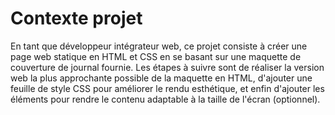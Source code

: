 # Contexte projet
En tant que développeur intégrateur web, ce projet consiste à créer une page web statique en HTML et CSS en se basant sur une maquette de couverture de journal fournie. Les étapes à suivre sont de réaliser la version web la plus approchante possible de la maquette en HTML, d'ajouter une feuille de style CSS pour améliorer le rendu esthétique, et enfin d'ajouter les éléments pour rendre le contenu adaptable à la taille de l'écran (optionnel).
